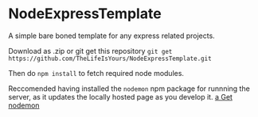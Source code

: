 # NodeExpressTemplate
A simple bare boned template for any express related projects.

Download as .zip or git get this repository
``git get https://github.com/TheLifeIsYours/NodeExpressTemplate.git``

Then do ``npm install`` to fetch required node modules.

Reccomended having installed the ``nodemon`` npm package for runnning the server, as it updates the locally hosted page as you develop it.
[a Get nodemon](https://www.npmjs.com/package/nodemon)

